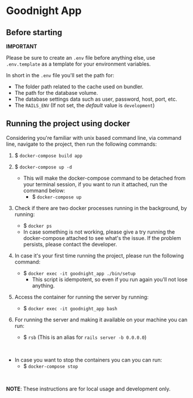 # Goodnight App

## Before starting

**IMPORTANT**

Please be sure to create an `.env` file before anything else, use `.env.template` as a template for your environment
variables.

In short in the `.env` file you'll set the path for:

- The folder path related to the cache used on bundler.
- The path for the database volume.
- The database settings data such as user, password, host, port, etc.
- The `RAILS_ENV` (If not set, the _default_ value is `development`)

## Running the project using docker

Considering you're familiar with unix based command line,
via command line, navigate to the project, then run the following commands:

1. $ `docker-compose build app`

2. $ `docker-compose up -d`
    - This will make the docker-compose command to be detached from your terminal session, if you want to run it
      attached, run the command below:
        - $ `docker-compose up`

3. Check if there are two docker processes running in the background, by running:
    - $ `docker ps`
    - In case something is not working, please give a try running the docker-compose attached to see what's the issue.
      If the problem persists, please contact the developer.

4. In case it's your first time running the project, please run the following command:
    - $ `docker exec -it goodnight_app ./bin/setup`
        - This script is idempotent, so even if you run again you'll not lose anything.

5. Access the container for running the server by running:
    - $ `docker exec -it goodnight_app bash`

6. For running the server and making it available on your machine you can run:
    - $ `rsb` (This is an alias for `rails server -b 0.0.0.0`)

<br>

- In case you want to stop the containers you can you can run:
    - $ `docker-compose stop`

<br>

**NOTE**: These instructions are for local usage and development only.